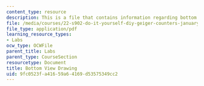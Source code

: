 ```yaml
---
content_type: resource
description: This is a file that contains information regarding bottom view drawing.
file: /media/courses/22-s902-do-it-yourself-diy-geiger-counters-january-iap-2015/9fc0523fa41659a64169d53575349cc2_MIT22_S902IAP15_casebtm.pdf
file_type: application/pdf
learning_resource_types:
- Labs
ocw_type: OCWFile
parent_title: Labs
parent_type: CourseSection
resourcetype: Document
title: Bottom View Drawing
uid: 9fc0523f-a416-59a6-4169-d53575349cc2
---
```

